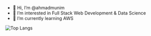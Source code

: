 - 👋 Hi, I’m @ahmadmunim
- 👀 I’m interested in Full Stack Web Development & Data Science
- 🌱 I’m currently learning AWS

![Top Langs](https://github-readme-stats.vercel.app/api/top-langs/?username=ahmadmunim&langs_count=5)
<!---
ahmadmunim/ahmadmunim is a ✨ special ✨ repository because its `README.md` (this file) appears on your GitHub profile.
You can click the Preview link to take a look at your changes.
--->
